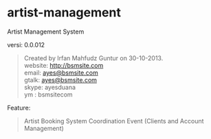 artist-management
=================

Artist Management System

versi: 0.0.012

> Created by Irfan Mahfudz Guntur on 30-10-2013.<br />
> website: http://bsmsite.com<br />
> email: ayes@bsmsite.com<br />
> gtalk: ayes@bsmsite.com<br />
> skype: ayesduana<br />
> ym : bsmsitecom<br />

Feature:<br />
> Artist Booking System Coordination Event (Clients and Account Management)